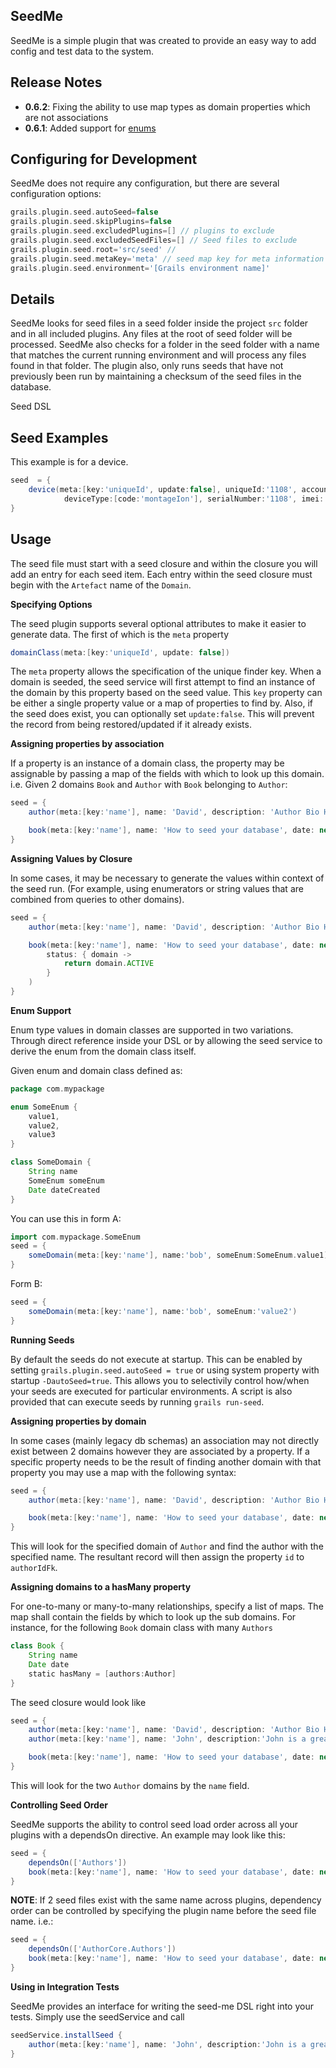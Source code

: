 SeedMe
------

SeedMe is a simple plugin that was created to provide an easy way to add config and test data to the system.

Release Notes
-------------
* __0.6.2__: Fixing the ability to use map types as domain properties which are not associations
* __0.6.1__: Added support for [enums](#EnumSupport)


Configuring for Development
---------------------------
SeedMe does not require any configuration, but there are several configuration options:

```groovy
grails.plugin.seed.autoSeed=false
grails.plugin.seed.skipPlugins=false
grails.plugin.seed.excludedPlugins=[] // plugins to exclude
grails.plugin.seed.excludedSeedFiles=[] // Seed files to exclude
grails.plugin.seed.root='src/seed' //
grails.plugin.seed.metaKey='meta' // seed map key for meta information
grails.plugin.seed.environment='[Grails environment name]'
```

Details
---------------------------
SeedMe looks for seed files in a seed folder inside the project `src` folder and in all included plugins.  Any files at the root of seed folder will be processed.
SeedMe also checks for a folder in the seed folder with a name that matches the current running environment and will process any files found in that folder. The plugin also, only runs seeds that have not previously been run by maintaining a checksum of the seed files in the database.

Seed DSL

Seed Examples
---------------------------
This example is for a device.
```groovy
seed  = {
	device(meta:[key:'uniqueId', update:false], uniqueId:'1108', account:[uniqueId:'proconVoyagerLegacy'], name:'voyagerTest1108',
			deviceType:[code:'montageIon'], serialNumber:'1108', imei:'100000000001108')
}

```

Usage
----
The seed file must start with a seed closure and within the closure you will add an entry for each seed item. Each entry within the seed closure must begin with the `Artefact` name of the `Domain`.

**Specifying Options**

The seed plugin supports several optional attributes to make it easier to generate data. The first of which is the `meta` property

```groovy
domainClass(meta:[key:'uniqueId', update: false])
```

The `meta` property allows the specification of the unique finder key. When a domain is seeded, the seed service will first attempt to find an instance of the domain by this property based on the seed value. This `key` property can be either a single property value or a map of properties to find by. Also, if the seed does exist, you can optionally set `update:false`. This will prevent the record from being restored/updated if it already exists.

**Assigning properties by association**

If a property is an instance of a domain class, the property may be assignable by passing a map of the fields with which to look up this domain. i.e. Given 2 domains `Book` and `Author` with `Book` belonging to `Author`:

```groovy
seed = {
	author(meta:[key:'name'], name: 'David', description: 'Author Bio Here')

	book(meta:[key:'name'], name: 'How to seed your database', date: new Date(), author: [name: 'David'])
}
```

**Assigning Values by Closure**

In some cases, it may be necessary to generate the values within context of the seed run. (For example, using enumerators or string values that are combined from queries to other domains).

```groovy
seed = {
	author(meta:[key:'name'], name: 'David', description: 'Author Bio Here')

	book(meta:[key:'name'], name: 'How to seed your database', date: new Date(), author: [name: 'David'], 
		status: { domain ->
			return domain.ACTIVE
		}
	)
}
```

<a name="EnumSupport"></a>
**Enum Support**

Enum type values in domain classes are supported in two variations.  Through direct reference inside your DSL or by allowing the seed service to derive the enum from the domain class itself.

Given enum and domain class defined as:
```groovy
package com.mypackage

enum SomeEnum {
    value1,
    value2,
    value3
}

class SomeDomain {
    String name
    SomeEnum someEnum
    Date dateCreated
}
```

You can use this in form A:
```groovy
import com.mypackage.SomeEnum
seed = {
    someDomain(meta:[key:'name'], name:'bob', someEnum:SomeEnum.value1)
}
```

Form B:
```groovy
seed = {
    someDomain(meta:[key:'name'], name:'bob', someEnum:'value2')
}
```

**Running Seeds**

By default the seeds do not execute at startup. This can be enabled by setting `grails.plugin.seed.autoSeed = true` or using system property with startup `-DautoSeed=true`. This allows you to selectivily control how/when your seeds are executed for particular environments. A script is also provided that can execute seeds by running `grails run-seed`.


**Assigning properties by domain**

In some cases (mainly legacy db schemas) an association may not directly exist between 2 domains however they are associated by a property. If a specific property needs to be the result of finding another domain with that property you may use a map with the following syntax:

```groovy
seed = {
	author(meta:[key:'name'], name: 'David', description: 'Author Bio Here')

	book(meta:[key:'name'], name: 'How to seed your database', date: new Date(), authorIdFk: [domainClass: 'author', meta: [property:'id'], name: 'David'])
}
```
This will look for the specified domain of `Author` and find the author with the specified name. The resultant record will then assign the property `id` to `authorIdFk`.


**Assigning domains to a hasMany property**

For one-to-many or many-to-many relationships, specify a list of maps. The map shall contain the fields by which to look up the sub domains.  For instance, for the following `Book` domain class with many `Authors`

```groovy
class Book {
	String name
	Date date
	static hasMany = [authors:Author]
}
```

The seed closure would look like

```groovy
seed = {
	author(meta:[key:'name'], name: 'David', description: 'Author Bio Here')
	author(meta:[key:'name'], name: 'John', description:'John is a great author')

	book(meta:[key:'name'], name: 'How to seed your database', date: new Date(), authors: [[name: 'David'], [name: 'John']])
}
```

This will look for the two `Author` domains by the `name` field.

**Controlling Seed Order**

SeedMe supports the ability to control seed load order across all your plugins with a dependsOn directive. An example may look like this:

```groovy
seed = {
	dependsOn(['Authors'])
	book(meta:[key:'name'], name: 'How to seed your database', date: new Date(), authors: [[name: 'David'], [name: 'John']])
}
```

**NOTE**: If 2 seed files exist with the same name across plugins, dependency order can be controlled by specifying the plugin name before the seed file name. i.e.:

```groovy
seed = {
	dependsOn(['AuthorCore.Authors'])
	book(meta:[key:'name'], name: 'How to seed your database', date: new Date(), authors: [[name: 'David'], [name: 'John']])
}
```

**Using in Integration Tests**

SeedMe provides an interface for writing the seed-me DSL right into your tests. Simply use the seedService and call

```groovy
seedService.installSeed {
	author(meta:[key:'name'], name: 'John', description:'John is a great author')
}
```


